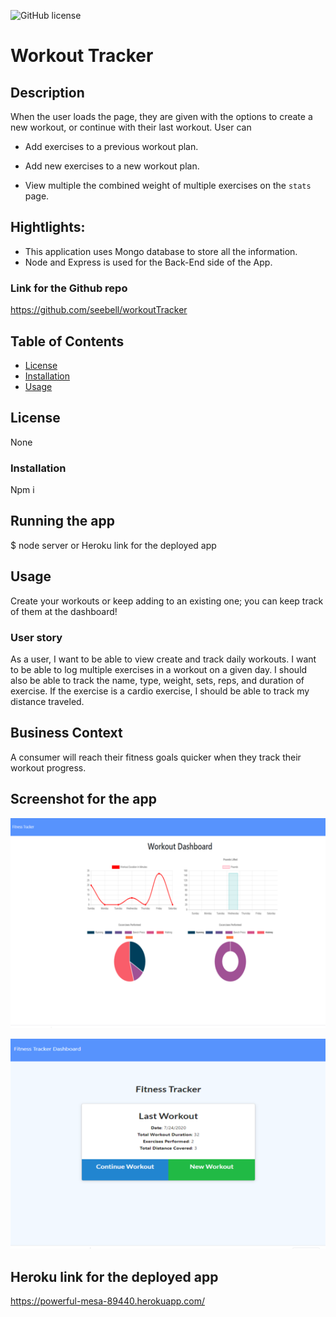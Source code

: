 ![GitHub license](https://img.shields.io/badge/license-None-important.svg)

# Workout Tracker

## Description
 When the user loads the page, they are given with the options to create a new workout, or continue with their last workout. User can

* Add exercises to a previous workout plan.

* Add new exercises to a new workout plan.

* View multiple the combined weight of multiple exercises on the `stats` page.

## Hightlights:
* This application uses Mongo database to store all the information.
* Node and Express is used for the Back-End side of the App.


### Link for the Github repo
https://github.com/seebell/workoutTracker

## Table of Contents
* [License](#license)
* [Installation](#installation)
* [Usage](#usage)

## License

None

### Installation

Npm i

## Running the app

$ node server or Heroku link for the deployed app

## Usage

Create your workouts or keep adding to an existing one; you can keep track of them at the dashboard!


### User story
As a user, I want to be able to view create and track daily workouts. I want to be able to log multiple exercises in a workout on a given day. I should also be able to track the name, type, weight, sets, reps, and duration of exercise. If the exercise is a cardio exercise, I should be able to track my distance traveled.

## Business Context

A consumer will reach their fitness goals quicker when they track their workout progress.

## Screenshot for the app
![](https://github.com/seebell/workoutTracker/blob/master/public/images/wt1.png)<br>

![](https://github.com/seebell/workoutTracker/blob/master/public/images/wt2.png)

## Heroku link for the deployed app

https://powerful-mesa-89440.herokuapp.com/
